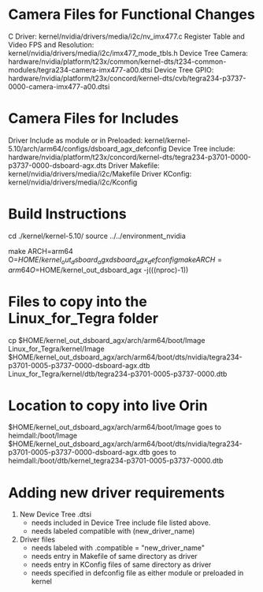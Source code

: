 # Camera Files for Functional Changes
C Driver: kernel/nvidia/drivers/media/i2c/nv_imx477.c
Register Table and Video FPS and Resolution: kernel/nvidia/drivers/media/i2c/imx477_mode_tbls.h
Device Tree Camera: hardware/nvidia/platform/t23x/common/kernel-dts/t234-common-modules/tegra234-camera-imx477-a00.dtsi
Device Tree GPIO: hardware/nvidia/platform/t23x/concord/kernel-dts/cvb/tegra234-p3737-0000-camera-imx477-a00.dtsi

# Camera Files for Includes
Driver Include as module or in Preloaded: kernel/kernel-5.10/arch/arm64/configs/dsboard_agx_defconfig
Device Tree include: hardware/nvidia/platform/t23x/concord/kernel-dts/tegra234-p3701-0000-p3737-0000-dsboard-agx.dts
Driver Makefile: kernel/nvidia/drivers/media/i2c/Makefile
Driver KConfig: kernel/nvidia/drivers/media/i2c/Kconfig

# Build Instructions
cd ./kernel/kernel-5.10/
source ../../environment_nvidia

make ARCH=arm64 O=$HOME/kernel_out_dsboard_agx dsboard_agx_defconfig
make ARCH=arm64 O=$HOME/kernel_out_dsboard_agx -j$(($(nproc)-1))

# Files to copy into the Linux_for_Tegra folder
cp $HOME/kernel_out_dsboard_agx/arch/arm64/boot/Image Linux_for_Tegra/kernel/Image
$HOME/kernel_out_dsboard_agx/arch/arm64/boot/dts/nvidia/tegra234-p3701-0005-p3737-0000-dsboard-agx.dtb Linux_for_Tegra/kernel/dtb/tegra234-p3701-0005-p3737-0000.dtb

# Location to copy into live Orin
$HOME/kernel_out_dsboard_agx/arch/arm64/boot/Image goes to heimdall:/boot/Image
$HOME/kernel_out_dsboard_agx/arch/arm64/boot/dts/nvidia/tegra234-p3701-0005-p3737-0000-dsboard-agx.dtb goes to heimdall:/boot/dtb/kernel_tegra234-p3701-0005-p3737-0000.dtb

# Adding new driver requirements
1. New Device Tree .dtsi
	- needs included in Device Tree include file listed above.
	- needs labeled compatible with (new_driver_name)
2. Driver files
	- needs labeled with .compatible = "new_driver_name"
	- needs entry in Makefile of same directory as driver
	- needs entry in KConfig files of same directory as driver
	- needs specified in defconfig file as either module or preloaded in kernel


